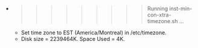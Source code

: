 * >>>>>>>>> Running inst-min-con-xtra-timezone.sh ...
  * Set time zone to EST (America/Montreal) in /etc/timezone.
  * Disk size = 2239464K. Space Used = 4K.
